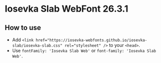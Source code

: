 # Iosevka Slab WebFont 26.3.1

## How to use

- Add `<link href="https://iosevka-webfonts.github.io/iosevka-slab/iosevka-slab.css" rel="stylesheet" />` to your `<head>`.
- Use `fontFamily: 'Iosevka Slab Web'` or `font-family: 'Iosevka Slab Web'`.
